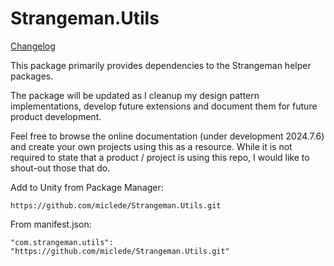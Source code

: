 # Strangeman.Utils
[Changelog](CHANGELOG.md) 

This package primarily provides dependencies to the Strangeman helper packages.

The package will be updated as I cleanup my design pattern implementations, develop future extensions and document them for future product development.

Feel free to browse the online documentation (under development 2024.7.6) and create your own projects using this as a resource. While it is not required to state that a product / project is using this repo, I would like to shout-out those that do.

Add to Unity from Package Manager:
```
https://github.com/miclede/Strangeman.Utils.git
```

From manifest.json:
```
"com.strangeman.utils": "https://github.com/miclede/Strangeman.Utils.git"
```